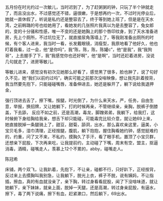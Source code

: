 五月份在时光约过一次敏儿，当时迟到了，为了赶粥粥的钟，只玩了半个钟就走了，而且没出水，不过感觉还不错，逼很嫩，于是想再约一次，不过时光停业后，她就一直休假了，听说是私约还是整容去了，终于等到她上班了，但是是在天水湾，之前韩璐的号也给她用了，看她发的几张照片我真以为是去整容了，兔女郎的，变的十分骚和性感，唯一不变的还是她胸上的那个唇印纹身，到了天水准备进房，先上个厕所，不过坑位无了，就直接尿角落墙上了，等我刚准备出厕所的时候，有个客人进来，我当时一看，长发戴眼镜，消瘦型，我原地看了他好久，他也盯着我看，过一会，他“是你吗”，我“陈，陈，陈，陈罐c”，他“是我”，我“我狗哥”，上去握手了下，我“我感觉你也还好啊”，他“是啊”，当时还赶着进房，没说几句就走了，进房等敏儿。

等敏儿进来，感觉没有初次见她那么好看了，感觉黑了很多，脸也肿了，说了句好久不见，她“我们以前约过吗”，确实可能之前那次没啥映像，想让我先趴着按背，我当然要先抱下，只能碰碰嘴唇，准备伸进去，她还是躲开了，躺下说给我退押金，

强行顶进去舌了，擦下嘴，按腿，时光倒了，为什么来天水，严，任务，自由生意，举报，换招牌，又让她躺下，打的时候再亲，不管继续亲，亲胸，脱裤子倒膝盖，下去舔， 反应不如之前，还是高潮，毒龙，脚蹭弟弟，我躺下，给我打，这时候俯下身给胸给我亲，想舌下却只能碰，可能毒完比较介意，就让她69上来，她直接脱掉一条腿骑上了，甜豆，甜菊，舔洞，出水，那么喜欢亲这里，逼美，小宝贝毛多，湿巾清理，正经按腿，腹肌，躺下抱抱，握住胸看她约钟，感觉挺难约的，约重，问了又不来，不私约，摸胸久了手汗，看了眼手机，置顶了小宝贝群，还想亲下屁股，下次再来吃，让我提前约，主动碰了下嘴，周末有空，盟主，抠逼消毒，酒精，碰嘴走人，羡慕上12个不累的，abby，碰嘴走人。

陈冠希

床铺，两个双飞，让我趴着，先抱下，不让亲，碰都不行，只好趴下，正经按背，反过来上去摸胸叫我别急，让我躺下，脱光上衣，裤子不脱，说有姨妈，不让指插，擦血，真的有血就没亲了，亲下胸，转过身看看屁股，闻了下没啥味道，就让她躺下，亲下妹妹，就亲上面，脱掉一天腿，还是高潮，转过身亲屁股，有逼水，擦下，毒了两下说痛，擦下有血，赶紧漱口，然后躺下，69出水。

